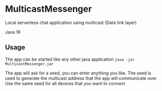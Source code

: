 # MulticastMessenger
Local serverless chat application using multicast (Data link layer)

Java 18

## Usage
The app can be started like any other java application `java -jar MulticastMessenger.jar`

The app will ask for a seed, you can enter anything you like. The seed is used to generate the multicast address that the app will communicate over. Use the same seed for all devices that you want to connect
